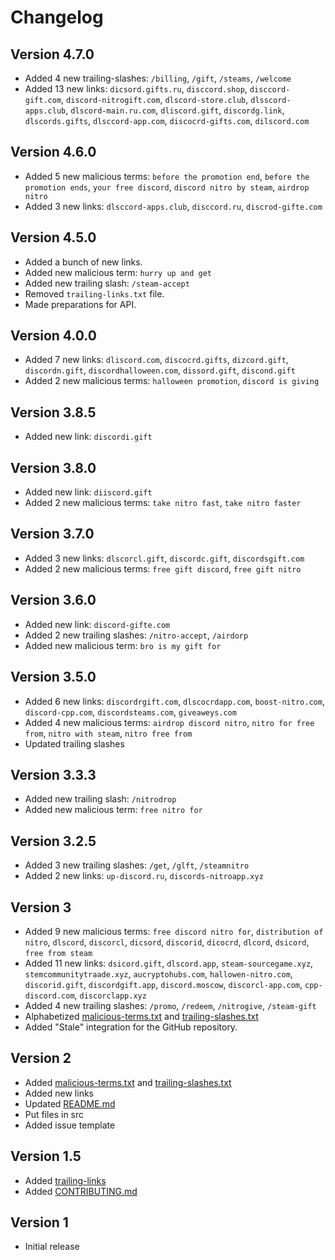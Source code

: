 # Changelog

## Version 4.7.0
- Added 4 new trailing-slashes: `/billing`, `/gift`, `/steams`, `/welcome`
- Added 13 new links: `dicsord.gifts.ru`, `disccord.shop`, `disccord-gift.com`, `discord-nitrogift.com`, `dlscord-store.club`, `dlsscord-apps.club`, `dlscord-main.ru.com`, `dliscord.gift`, `discordg.link`, `dlscords.gifts`, `dlsccord-app.com`, `discocrd-gifts.com`, `dilscord.com`

## Version 4.6.0
- Added 5 new malicious terms: `before the promotion end`, `before the promotion ends`, `your free discord`, `discord nitro by steam`, `airdrop nitro`
- Added 3 new links: `dlsccord-apps.club`, `disccord.ru`, `discrod-gifte.com`

## Version 4.5.0
- Added a bunch of new links.
- Added new malicious term: `hurry up and get`
- Added new trailing slash: `/steam-accept`
- Removed `trailing-links.txt` file.
- Made preparations for API.

## Version 4.0.0
- Added 7 new links: `dliscord.com`, `discocrd.gifts`, `dizcord.gift`, `discordn.gift`, `discordhalloween.com`, `dissord.gift`, `discond.gift`
- Added 2 new malicious terms: `halloween promotion`, `discord is giving`

## Version 3.8.5
- Added new link: `discordi.gift`

## Version 3.8.0
- Added new link: `diiscord.gift`
- Added 2 new malicious terms: `take nitro fast`, `take nitro faster`

## Version 3.7.0
- Added 3 new links: `dlscorcl.gift`, `discordc.gift`, `discordsgift.com`
- Added 2 new malicious terms: `free gift discord`, `free gift nitro`

## Version 3.6.0
- Added new link: `discord-gifte.com`
- Added 2 new trailing slashes: `/nitro-accept`, `/airdorp`
- Added new malicious term: `bro is my gift for`

## Version 3.5.0
- Added 6 new links: `discordrgift.com`, `dlscocrdapp.com`, `boost-nitro.com`, `discord-cpp.com`, `discordsteams.com`, `giveaweys.com`
- Added 4 new malicious terms: `airdrop discord nitro`, `nitro for free from`, `nitro with steam`, `nitro free from`
- Updated trailing slashes

## Version 3.3.3
- Added new trailing slash: `/nitrodrop`
- Added new malicious term: `free nitro for`

## Version 3.2.5
- Added 3 new trailing slashes: `/get`, `/glft`, `/steamnitro`
- Added 2 new links:  `up-discord.ru`, `discords-nitroapp.xyz`

## Version 3
- Added 9 new malicious terms: `free discord nitro for`, `distribution of nitro`, `dlscord`, `discorcl`, `dicsord`, `discorid`, `dicocrd`, `dlcord`, `dsicord`, `free from steam`
- Added 11 new links: `dsicord.gift`, `dlscord.app`, `steam-sourcegame.xyz`, `stemcommunitytraade.xyz`, `aucryptohubs.com`, `hallowen-nitro.com`, `discorid.gift`, `discordgift.app`, `discord.moscow`, `discorcl-app.com`, `cpp-discord.com`, `discorclapp.xyz`
- Added 4 new trailing slashes: `/promo`, `/redeem`, `/nitrogive`, `/steam-gift`
- Alphabetized [malicious-terms.txt](./malicious-terms.txt) and [trailing-slashes.txt](./trailing-slashes.txt)
- Added "Stale" integration for the GitHub repository.

## Version 2
- Added [malicious-terms.txt](./malicious-terms.txt) and [trailing-slashes.txt](./trailing-slashes)
- Added new links
- Updated [README.md](/README.md)
- Put files in src
- Added issue template

## Version 1.5
- Added [trailing-links](./trailing-links.txt)
- Added [CONTRIBUTING.md](/CONTRIBUTING.md)

## Version 1
- Initial release
